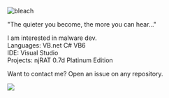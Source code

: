 ![bleach](https://user-images.githubusercontent.com/127018596/223015361-b0c696a0-b5e5-4a1c-b900-611c23fe1e3a.gif)  
  
"The quieter you become, the more you can hear..."  
  
I am interested in malware dev.  
Languages:  VB.net C# VB6  
IDE: Visual Studio  
Projects: njRAT 0.7d Platinum Edition  

Want to contact me? Open an issue on any repository.  

![](https://komarev.com/ghpvc/?ChimesOfDestruction&color=red)
